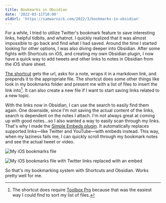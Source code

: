 ```yaml
---
title: Bookmarks in Obsidian
date: '2022-03-11T10:00'
oldUrl: 'https://samwarnick.com/2022/3/bookmarks-in-obsidian'
---
```


For a while, I tried to utilize Twitter's bookmark feature to save interesting links, helpful tidbits, and whatnot. I quickly realized that it was almost impossible to go back and find what I had saved. Around the time I started looking for other options, I was also diving deeper into Obsidian. After some fights with Shortcuts on iOS, and creating my own Obsidian plugin, I now have a quick way to add tweets and other links to notes in Obsidian from the iOS share sheet.

[The shortcut](https://www.icloud.com/shortcuts/22ce59d8d6b04f0ca807b5292f9d920b) gets the url, asks for a note, wraps it in a markdown link, and prepends it to the appropriate file. The shortcut does some other things like look in my bookmarks folder and present me with a list of files to insert the link into[^1]. It can also create a new file if I want to start saving links related to a new topic.

With the links now in Obsidian, I can use the search to easily find them again. One downside, since I'm not saving the actual content of the links, search is dependent on the notes I attach. I'm not always great at coming up with good notes...so I also wanted a way to easily scan through my links. That's why I made the [Simple Embeds plugin](https://github.com/samwarnick/obsidian-simple-embeds). It automatically replaces supported links—like Twitter and YouTube—with embeds instead. This way, when my laziness fails me, I can quickly scroll through my bookmark notes and see the actual tweet or video.

![My iOS bookmarks file](https://samwarnick.com/assets/media/1646961373_ios-links.jpg)

![My iOS bookmarks file with Twitter links replaced with an embed](https://samwarnick.com/assets/media/1646961367_ios-links-with-embeds.jpg)

So that's my bookmarking system with Shortcuts and Obsidian. Works pretty well for me.

[^1]: The shortcut does require [Toolbox Pro](https://toolboxpro.app) because that was the easiest way I could find to sort my list of files.
